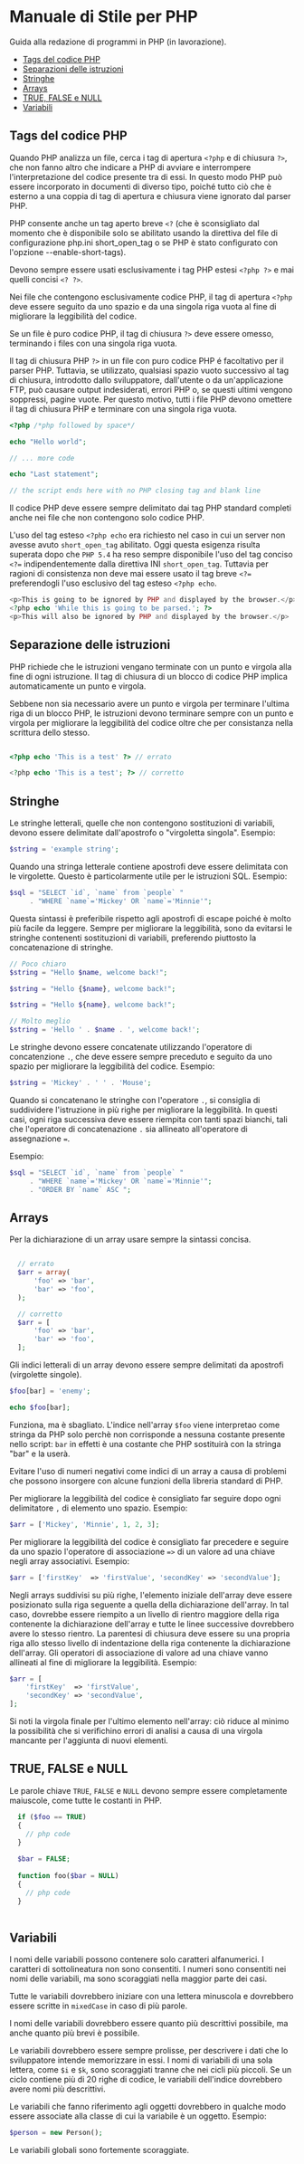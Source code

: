# Manuale di Stile per PHP
Guida alla redazione di programmi in PHP (in lavorazione).

* [Tags del codice PHP](#tags-del-codice-php)
* [Separazioni delle istruzioni](#separazione-delle-istruzioni)
* [Stringhe](#stringhe)
* [Arrays](#arrays)
* [TRUE, FALSE e NULL](#true-false-e-null)
* [Variabili](#variabili)

## Tags del codice PHP
Quando PHP analizza un file, cerca i tag di apertura `<?php` e di chiusura `?>`, che non fanno altro che indicare a PHP di avviare e interrompere l'interpretazione del codice presente tra di essi. In questo modo PHP può essere incorporato in documenti di diverso tipo, poiché tutto ciò che è esterno a una coppia di tag di apertura e chiusura viene ignorato dal parser PHP.

PHP consente anche un tag aperto breve `<?` (che è sconsigliato dal momento che è disponibile solo se abilitato usando la direttiva del file di configurazione php.ini short_open_tag o se PHP è stato configurato con l'opzione --enable-short-tags).

Devono sempre essere usati esclusivamente i tag PHP estesi `<?php ?>` e mai quelli concisi `<? ?>`.

Nei file che contengono esclusivamente codice PHP, il tag di apertura `<?php` deve essere seguito da uno spazio e da una singola riga vuota al fine di migliorare la leggibilità del codice.

Se un file è puro codice PHP, il tag di chiusura `?>` deve essere omesso, terminando i files con una singola riga vuota.

Il tag di chiusura PHP `?>` in un file con puro codice PHP é facoltativo per il parser PHP. Tuttavia, se utilizzato, qualsiasi spazio vuoto successivo al tag di chiusura, introdotto dallo sviluppatore, dall'utente o da un'applicazione FTP, può causare output indesiderati, errori PHP o, se questi ultimi vengono soppressi, pagine vuote. Per questo motivo, tutti i file PHP devono omettere il tag di chiusura PHP e terminare con una singola riga vuota.

```php
<?php /*php followed by space*/

echo "Hello world";

// ... more code

echo "Last statement";

// the script ends here with no PHP closing tag and blank line

```
Il codice PHP deve essere sempre delimitato dai tag PHP standard completi anche nei file che non contengono solo codice PHP.

L'uso del tag esteso `<?php echo` era richiesto nel caso in cui un server non avesse avuto `short_open_tag` abilitato. 
Oggi questa esigenza risulta superata dopo che `PHP 5.4` ha reso sempre disponibile l'uso del tag conciso `<?=` indipendentemente dalla direttiva INI `short_open_tag`. Tuttavia per ragioni di consistenza non deve mai essere usato il tag breve `<?=` preferendogli l'uso esclusivo del tag esteso `<?php echo`.

```php 
<p>This is going to be ignored by PHP and displayed by the browser.</p>
<?php echo 'While this is going to be parsed.'; ?>
<p>This will also be ignored by PHP and displayed by the browser.</p>
```
## Separazione delle istruzioni
PHP richiede che le istruzioni vengano terminate con un punto e virgola alla fine di ogni istruzione. Il tag di chiusura di un blocco di codice PHP implica automaticamente un punto e virgola.

Sebbene non sia necessario avere un punto e virgola per terminare l'ultima riga di un blocco PHP, le istruzioni devono terminare sempre con un punto e virgola per migliorare la leggibilità del codice oltre che per consistanza nella scrittura dello stesso.

```php

<?php echo 'This is a test' ?> // errato

<?php echo 'This is a test'; ?> // corretto

```


## Stringhe
Le stringhe letterali, quelle che non contengono sostituzioni di variabili, devono essere delimitate dall'apostrofo o "virgoletta singola". Esempio:

```php
$string = 'example string';
```

Quando una stringa letterale contiene apostrofi deve essere delimitata con le virgolette. Questo è particolarmente utile per le istruzioni SQL. Esempio:

```php
$sql = "SELECT `id`, `name` from `people` "
     . "WHERE `name`='Mickey' OR `name`='Minnie'";
```

Questa sintassi è preferibile rispetto agli apostrofi di escape poiché è molto più facile da leggere.
Sempre per migliorare la leggibilità, sono da evitarsi le stringhe contenenti sostituzioni di variabili, preferendo piuttosto la concatenazione di stringhe.

```php
// Poco chiaro
$string = "Hello $name, welcome back!";

$string = "Hello {$name}, welcome back!";

$string = "Hello ${name}, welcome back!";

// Molto meglio
$string = 'Hello ' . $name . ', welcome back!';
```
Le stringhe devono essere concatenate utilizzando l'operatore di concatenzione `.`, che deve essere sempre preceduto e seguito da uno spazio per migliorare la leggibilità del codice. Esempio:

```php
$string = 'Mickey' . ' ' . 'Mouse';
```

Quando si concatenano le stringhe con l'operatore `.`, si consiglia di suddividere l'istruzione in più righe per migliorare la leggibilità. In questi casi, ogni riga successiva deve essere riempita con tanti spazi bianchi, tali che l'operatore di concatenazione `.` sia allineato all'operatore di assegnazione `=`. 

Esempio:
```php
$sql = "SELECT `id`, `name` from `people` "
     . "WHERE `name`='Mickey' OR `name`='Minnie'";
     . "ORDER BY `name` ASC ";
```

## Arrays
Per la dichiarazione di un array usare sempre la sintassi concisa.
```php

  // errato
  $arr = array(
      'foo' => 'bar',
      'bar' => 'foo',
  );

  // corretto
  $arr = [
      'foo' => 'bar',
      'bar' => 'foo',
  ];
```
Gli indici letterali di un array devono essere sempre delimitati da apostrofi (virgolette singole).
```php
$foo[bar] = 'enemy';

echo $foo[bar];

```
Funziona, ma è sbagliato. L'indice nell'array `$foo` viene interpretao come stringa da PHP solo perchè non corrisponde a nessuna costante presente nello script: `bar` in effetti è una costante che PHP sostituirà con la stringa "bar" e la userà. 

Evitare l'uso di numeri negativi come indici di un array a causa di problemi che possono insorgere con alcune funzioni della libreria standard di PHP.

Per migliorare la leggibilità del codice è consigliato far seguire dopo ogni delimitatore `,` di elemento uno spazio. Esempio:

```php
$arr = ['Mickey', 'Minnie', 1, 2, 3];
```

Per migliorare la leggibilità del codice è consigliato far precedere e seguire da uno spazio l'operatore di associazione `=>` di un valore ad una chiave negli array associativi. Esempio:
 
```php
$arr = ['firstKey'  => 'firstValue', 'secondKey' => 'secondValue'];
```

Negli arrays suddivisi su più righe, l'elemento iniziale dell'array deve essere posizionato sulla riga seguente a quella della dichiarazione dell'array. In tal caso, dovrebbe essere riempito a un livello di rientro maggiore della riga contenente la dichiarazione dell'array e tutte le linee successive dovrebbero avere lo stesso rientro. La parentesi di chiusura deve essere su una propria riga allo stesso livello di indentazione della riga contenente la dichiarazione dell'array. Gli operatori di associazione di valore ad una chiave vanno allineati al fine di migliorare la leggibilità. Esempio:

```php
$arr = [
    'firstKey'  => 'firstValue', 
    'secondKey' => 'secondValue',
];
```

Si noti la virgola finale per l'ultimo elemento nell'array: ciò riduce al minimo la possibilità che si verifichino errori di analisi a causa di una virgola mancante per l'aggiunta di nuovi elementi.


## TRUE, FALSE e NULL
Le parole chiave `TRUE`, `FALSE` e `NULL` devono sempre essere completamente maiuscole, come tutte le costanti in PHP.

```php
  if ($foo == TRUE)
  {
    // php code
  }
  
  $bar = FALSE;
  
  function foo($bar = NULL)
  {
    // php code
  }
  
  ```


## Variabili
I nomi delle variabili possono contenere solo caratteri alfanumerici. I caratteri di sottolineatura non sono consentiti. I numeri sono consentiti nei nomi delle variabili, ma sono scoraggiati nella maggior parte dei casi.

Tutte le variabili dovrebbero iniziare con una lettera minuscola e dovrebbero essere scritte in `mixedCase` in caso di più parole.

I nomi delle variabili dovrebbero essere quanto più descrittivi possibile, ma anche quanto più brevi è possibile.  

Le variabili dovrebbero essere sempre prolisse, per descrivere i dati che lo sviluppatore intende memorizzare in essi. I nomi di variabili di una sola lettera, come `$i` e `$k`, sono scoraggiati tranne che nei cicli più piccoli. Se un ciclo contiene più di 20 righe di codice, le variabili dell'indice dovrebbero avere nomi più descrittivi.

Le variabili che fanno riferimento agli oggetti dovrebbero in qualche modo essere associate alla classe di cui la variabile è un oggetto. Esempio:

```php
$person = new Person();
```

Le variabili globali sono fortemente scoraggiate.


